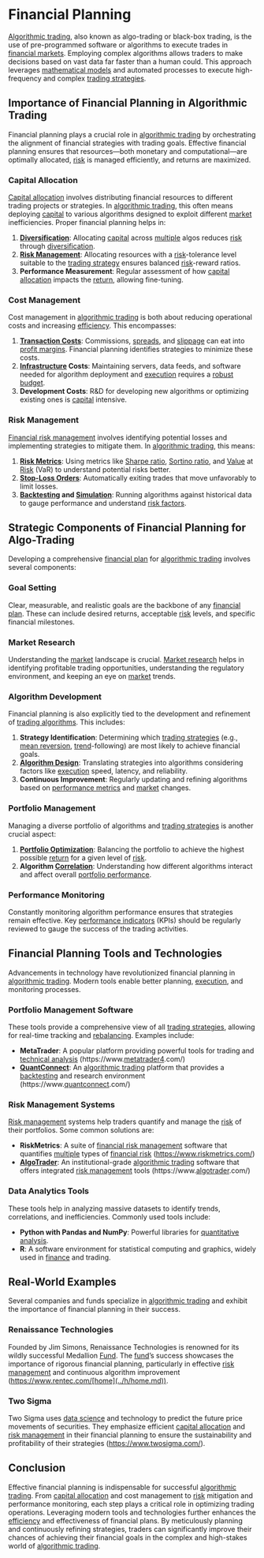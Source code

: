 # Financial Planning

[Algorithmic trading](../a/algorithmic_trading.md), also known as algo-trading or black-box trading, is the use of pre-programmed software or algorithms to execute trades in [financial markets](../f/financial_market.md). Employing complex algorithms allows traders to make decisions based on vast data far faster than a human could. This approach leverages [mathematical models](../m/mathematical_models_in_trading.md) and automated processes to execute high-frequency and complex [trading strategies](../t/trading_strategies.md).

## Importance of Financial Planning in Algorithmic Trading

Financial planning plays a crucial role in [algorithmic trading](../a/algorithmic_trading.md) by orchestrating the alignment of financial strategies with trading goals. Effective financial planning ensures that resources—both monetary and computational—are optimally allocated, [risk](../r/risk.md) is managed efficiently, and returns are maximized. 

### Capital Allocation

[Capital allocation](../c/capital_allocation.md) involves distributing financial resources to different trading projects or strategies. In [algorithmic trading](../a/algorithmic_trading.md), this often means deploying [capital](../c/capital.md) to various algorithms designed to exploit different [market](../m/market.md) inefficiencies. Proper financial planning helps in:

1. **[Diversification](../d/diversification.md)**: Allocating [capital](../c/capital.md) across [multiple](../m/multiple.md) algos reduces [risk](../r/risk.md) through [diversification](../d/diversification.md).
2. **[Risk Management](../r/risk_management.md)**: Allocating resources with a [risk](../r/risk.md)-tolerance level suitable to the [trading strategy](../t/trading_strategy.md) ensures balanced [risk](../r/risk.md)-reward ratios.
3. **Performance Measurement**: Regular assessment of how [capital allocation](../c/capital_allocation.md) impacts the [return](../r/return.md), allowing fine-tuning.

### Cost Management

Cost management in [algorithmic trading](../a/algorithmic_trading.md) is both about reducing operational costs and increasing [efficiency](../e/efficiency.md). This encompasses:

1. **[Transaction Costs](../t/transaction_costs.md)**: Commissions, [spreads](../s/spreads.md), and [slippage](../s/slippage.md) can eat into [profit margins](../p/profit_margins_in_trading.md). Financial planning identifies strategies to minimize these costs.
2. **[Infrastructure](../i/infrastructure.md) Costs**: Maintaining servers, data feeds, and software needed for algorithm deployment and [execution](../e/execution.md) requires a [robust](../r/robust.md) [budget](../b/budget.md).
3. **Development Costs**: R&D for developing new algorithms or optimizing existing ones is [capital](../c/capital.md) intensive.

### Risk Management

[Financial risk management](../f/financial_risk_management.md) involves identifying potential losses and implementing strategies to mitigate them. In [algorithmic trading](../a/algorithmic_trading.md), this means:

1. **[Risk Metrics](../r/risk_metrics.md)**: Using metrics like [Sharpe ratio](../s/sharpe_ratio.md), [Sortino ratio](../s/sortino_ratio.md), and [Value](../v/value.md) at [Risk](../r/risk.md) (VaR) to understand potential risks better.
2. **[Stop-Loss Orders](../s/stop-loss_orders.md)**: Automatically exiting trades that move unfavorably to limit losses.
3. **[Backtesting](../b/backtesting.md) and [Simulation](../s/simulation_in_trading.md)**: Running algorithms against historical data to gauge performance and understand [risk factors](../r/risk_factors_in_trading.md).

## Strategic Components of Financial Planning for Algo-Trading

Developing a comprehensive [financial plan](../f/financial_plan.md) for [algorithmic trading](../a/algorithmic_trading.md) involves several components:

### Goal Setting

Clear, measurable, and realistic goals are the backbone of any [financial plan](../f/financial_plan.md). These can include desired returns, acceptable [risk](../r/risk.md) levels, and specific financial milestones.

### Market Research

Understanding the [market](../m/market.md) landscape is crucial. [Market research](../m/market_research.md) helps in identifying profitable trading opportunities, understanding the regulatory environment, and keeping an eye on [market](../m/market.md) trends.

### Algorithm Development

Financial planning is also explicitly tied to the development and refinement of [trading algorithms](../t/trading_algorithms.md). This includes:

1. **Strategy Identification**: Determining which [trading strategies](../t/trading_strategies.md) (e.g., [mean reversion](../m/mean_reversion.md), [trend](../t/trend.md)-following) are most likely to achieve financial goals.
2. **[Algorithm Design](../a/algorithm_design.md)**: Translating strategies into algorithms considering factors like [execution](../e/execution.md) speed, latency, and reliability.
3. **Continuous Improvement**: Regularly updating and refining algorithms based on [performance metrics](../p/performance_metrics.md) and [market](../m/market.md) changes.

### Portfolio Management

Managing a diverse portfolio of algorithms and [trading strategies](../t/trading_strategies.md) is another crucial aspect:

1. **[Portfolio Optimization](../p/portfolio_optimization.md)**: Balancing the portfolio to achieve the highest possible [return](../r/return.md) for a given level of [risk](../r/risk.md).
2. **Algorithm [Correlation](../c/correlation.md)**: Understanding how different algorithms interact and affect overall [portfolio performance](../p/portfolio_performance.md).

### Performance Monitoring

Constantly monitoring algorithm performance ensures that strategies remain effective. Key [performance indicators](../p/performance_indicators.md) (KPIs) should be regularly reviewed to gauge the success of the trading activities.

## Financial Planning Tools and Technologies

Advancements in technology have revolutionized financial planning in [algorithmic trading](../a/algorithmic_trading.md). Modern tools enable better planning, [execution](../e/execution.md), and monitoring processes.

### Portfolio Management Software

These tools provide a comprehensive view of all [trading strategies](../t/trading_strategies.md), allowing for real-time tracking and [rebalancing](../r/rebalancing.md). Examples include:

- **MetaTrader**: A popular platform providing powerful tools for trading and [technical analysis](../t/technical_analysis.md) (https://www.[metatrader4](../m/metatrader4.md).com/)
- **[QuantConnect](../q/quantconnect.md)**: An [algorithmic trading](../a/algorithmic_trading.md) platform that provides a [backtesting](../b/backtesting.md) and research environment (https://www.[quantconnect](../q/quantconnect.md).com/)

### Risk Management Systems

[Risk management](../r/risk_management.md) systems help traders quantify and manage the [risk](../r/risk.md) of their portfolios. Some common solutions are:

- **RiskMetrics**: A suite of [financial risk management](../f/financial_risk_management.md) software that quantifies [multiple](../m/multiple.md) types of [financial risk](../f/financial_risk.md) (https://www.riskmetrics.com/)
- **[AlgoTrader](../a/algotrader.md)**: An institutional-grade [algorithmic trading](../a/algorithmic_trading.md) software that offers integrated [risk management](../r/risk_management.md) tools (https://www.[algotrader](../a/algotrader.md).com/)

### Data Analytics Tools

These tools help in analyzing massive datasets to identify trends, correlations, and inefficiencies. Commonly used tools include:

- **Python with Pandas and NumPy**: Powerful libraries for [quantitative analysis](../q/quantitative_analysis.md).
- **R**: A software environment for statistical computing and graphics, widely used in [finance](../f/finance.md) and trading.

## Real-World Examples

Several companies and funds specialize in [algorithmic trading](../a/algorithmic_trading.md) and exhibit the importance of financial planning in their success.

### Renaissance Technologies

Founded by Jim Simons, Renaissance Technologies is renowned for its wildly successful Medallion [Fund](../f/fund.md). The [fund](../f/fund.md)’s success showcases the importance of rigorous financial planning, particularly in effective [risk management](../r/risk_management.md) and continuous algorithm improvement (https://www.rentec.com/[home](../h/home.md)).

### Two Sigma

Two Sigma uses [data science](../d/data_science_in_trading.md) and technology to predict the future price movements of securities. They emphasize efficient [capital allocation](../c/capital_allocation.md) and [risk management](../r/risk_management.md) in their financial planning to ensure the sustainability and profitability of their strategies (https://www.twosigma.com/).

## Conclusion

Effective financial planning is indispensable for successful [algorithmic trading](../a/algorithmic_trading.md). From [capital allocation](../c/capital_allocation.md) and cost management to [risk](../r/risk.md) mitigation and performance monitoring, each step plays a critical role in optimizing trading operations. Leveraging modern tools and technologies further enhances the [efficiency](../e/efficiency.md) and effectiveness of financial plans. By meticulously planning and continuously refining strategies, traders can significantly improve their chances of achieving their financial goals in the complex and high-stakes world of [algorithmic trading](../a/algorithmic_trading.md).
